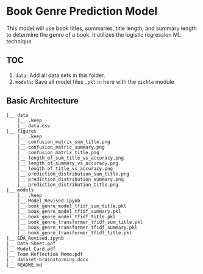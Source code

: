 # Book Genre Prediction Model

This model will use book titles, summaries, title length, and summary length
to determine the genre of a book. It utilizes the logistic regression ML technique

## TOC

1. `data`: Add all data sets in this folder.
2. `models`: Save all model files `.pkl` in here with the `pickle` module

## Basic Architecture

```
|__ data
    |__ .keep
    |__ data.csv
|__ figures
    |__ .keep
    |__ confusion_matrix_sum_title.png
    |__ confusion_matric_summary.png
    |__ confusion_matrix_title.png
    |__ length_of_sum_title_vs_accuracy.png
    |__ length_of_summary_vs_accuracy.png
    |__ length_of_title_vs_accuracy.png
    |__ prediction_distribution_sum_title.png
    |__ prediction_distribution_summary.png
    |__ prediction_distribution_title.png
|__ models
    |__ .keep
    |__ Model_Revised.ipynb
    |__ book_genre_model_tfidf_sum_title.pkl
    |__ book_genre_model_tfidf_summary.pkl
    |__ book_genre_model_tfidf_title.pkl
    |__ book_genre_transformer_tfidf_sum_title.pkl
    |__ book_genre_transformer_tfidf_summary.pkl
    |__ book_genre_transformer_tfidf_title.pkl
|__ EDA_Revised.ipynb
|__ Data Sheet.pdf
|__ Model Card.pdf
|__ Team Reflection Memo.pdf
|__ dataset-brainstorming.docx
|__ README.md
```
